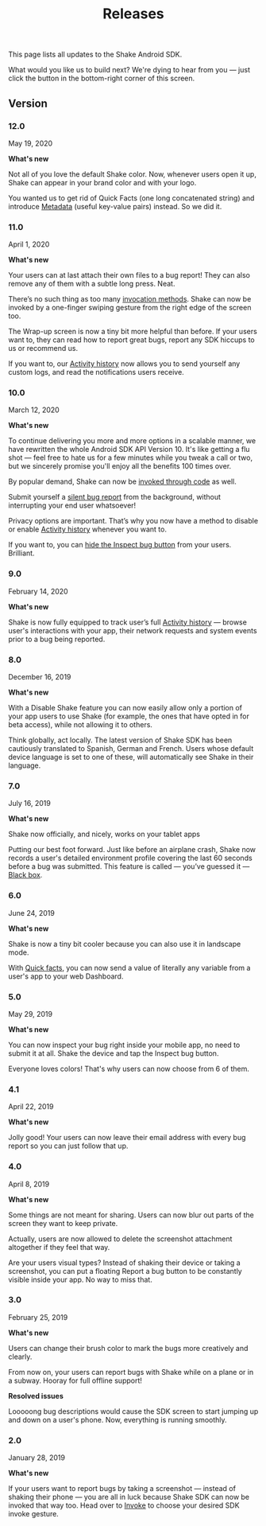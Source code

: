 ﻿---
id: android-releases
title: Releases
---
This page lists all updates to the Shake Android SDK.

What would you like us to build next? We're dying to hear from you — 
just click the button in the bottom-right corner of this screen.

## Version

### 12.0
May 19, 2020

**What's new**

Not all of you love the default Shake color. Now, whenever users open it up, 
Shake can appear in your brand color and with your logo.

You wanted us to get rid of Quick Facts (one long concatenated string) 
and introduce [Metadata](android/metadata.md) (useful key-value pairs) instead. So we did it.

### 11.0
April 1, 2020

**What's new**

Your users can at last attach their own files to a bug report! 
They can also remove any of them with a subtle long press. Neat.

There’s no such thing as too many [invocation methods](android/invoke.md). 
Shake can now be invoked by a one-finger swiping gesture from the right edge of the screen too.

The Wrap-up screen is now a tiny bit more helpful than before. 
If your users want to, they can read how to report great bugs, report any SDK hiccups to us or recommend us.

If you want to, our [Activity history](android/activity.md) now allows you to send yourself any custom logs, 
and read the notifications users receive.

### 10.0
March 12, 2020

**What's new**

To continue delivering you more and more options in a scalable manner, 
we have rewritten the whole Android SDK API Version 10.
 It's like getting a flu shot — feel free to hate us for a few minutes while you tweak a call or two, 
 but we sincerely promise you'll enjoy all the benefits 100 times over.

By popular demand, Shake can now be [invoked through code](android/invoke.md) as well.

Submit yourself a [silent bug report](silent-reports.md) from the background, 
without interrupting your end user whatsoever!

Privacy options are important. That’s why you now have a method to 
disable or enable [Activity history](android/activity.md) whenever you want to.

If you want to, you can [hide the Inspect bug button](android/inspect.md) from your users. Brilliant.

### 9.0
February 14, 2020

**What's new**

Shake is now fully equipped to track user’s full [Activity history](android/activity.md) — 
browse user's interactions with your app, their network requests and system events prior to a bug being reported.

### 8.0
December 16, 2019

**What's new**

With a Disable Shake feature you can now easily allow only a portion of your app users to use Shake 
(for example, the ones that have opted in for beta access), while not allowing it to others.

Think globally, act locally. The latest version of Shake SDK has been cautiously translated to 
Spanish, German and French. Users whose default device language is set to one of these, 
will automatically see Shake in their language.

### 7.0
July 16, 2019

**What's new**

Shake now officially, and nicely, works on your tablet apps 

Putting our best foot forward. Just like before an airplane crash, Shake now records a user's detailed 
environment profile covering the last 60 seconds before a bug was submitted. This feature is called — 
you’ve guessed it — [Black box](android/blackbox.md).

### 6.0
June 24, 2019

**What's new**

Shake is now a tiny bit cooler because you can also use it in landscape mode.

With [Quick facts](android/quick-facts.md), you can now send a value of literally any variable 
from a user's app to your web Dashboard.

### 5.0
May 29, 2019

**What's new**

You can now inspect your bug right inside your mobile app, no need to submit it at all. 
Shake the device and tap the Inspect bug button.

Everyone loves colors! That's why users can now choose from 6 of them.

### 4.1
April 22, 2019

**What's new**

Jolly good! Your users can now leave their email address with every bug report so you can just follow that up.

### 4.0
April 8, 2019

**What's new**

Some things are not meant for sharing. Users can now blur out parts of the screen they want to keep private.

Actually, users are now allowed to delete the screenshot attachment altogether if they feel that way.

Are your users visual types? Instead of shaking their device or taking a screenshot, 
you can put a floating Report a bug button to be constantly visible inside your app. No way to miss that.

### 3.0
February 25, 2019

**What's new**

Users can change their brush color to mark the bugs more creatively and clearly.

From now on, your users can report bugs with Shake while on a plane or in a subway. Hooray for full offline support!

**Resolved issues**

Looooong bug descriptions would cause the SDK screen to start jumping up and down on a user's phone. Now, everything is running smoothly.

### 2.0
January 28, 2019

**What's new**

If your users want to report bugs by taking a screenshot — instead of shaking their phone — you are all in luck 
because Shake SDK can now be invoked that way too. Head over to [Invoke](android/invoke.md) to choose your desired SDK invoke gesture.
